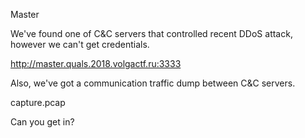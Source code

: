 Master

We've found one of C&C servers that controlled recent DDoS attack, however we can't get credentials.

http://master.quals.2018.volgactf.ru:3333

Also, we've got a communication traffic dump between C&C servers.

capture.pcap

Can you get in?

